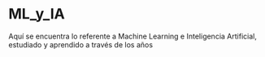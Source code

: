 # ML_y_IA
Aquí se encuentra lo referente a Machine Learning e Inteligencia Artificial, estudiado y aprendido a través de los años
